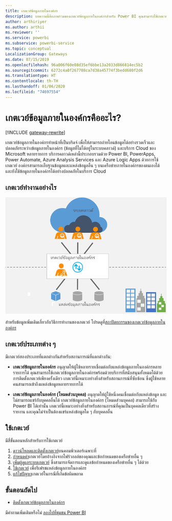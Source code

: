 ```yaml
---
title: เกตเวย์ข้อมูลภายในองค์กร
description: บทความนี้คือภาพรวมของเกตเวย์ข้อมูลภายในองค์กรสำหรับ Power BI คุณสามารถใช้เกตเวย์นี้เพื่อทำงานกับแหล่งข้อมูล DirectQuery คุณยังสามารถใช้เกตเวย์นี้เพื่อรีเฟรชชุดข้อมูลบนระบบคลาวด์กับข้อมูลภายในองค์กร
author: arthiriyer
ms.author: arthii
ms.reviewer: ''
ms.service: powerbi
ms.subservice: powerbi-service
ms.topic: conceptual
LocalizationGroup: Gateways
ms.date: 07/15/2019
ms.openlocfilehash: 96a006f60e08d35ef6bbe13a2033d866814ec5b2
ms.sourcegitcommit: 6272c4a0f267708ca7d38a45774f3bedd680f2d6
ms.translationtype: HT
ms.contentlocale: th-TH
ms.lasthandoff: 01/06/2020
ms.locfileid: "74697554"
---
```

# <a name="what-is-an-on-premises-data-gateway"></a>เกตเวย์ข้อมูลภายในองค์กรคืออะไร?

[!INCLUDE [gateway-rewrite](includes/gateway-rewrite.md)]

เกตเวย์ข้อมูลภายในองค์กรทำหน้าที่เป็นบริดจ์ เพื่อให้สามารถถ่ายโอนข้อมูลได้อย่างรวดเร็วและปลอดภัยระหว่างข้อมูลภายในองค์กร (ข้อมูลที่ไม่ได้อยู่ในระบบคลาวด์) และบริการ Cloud ของ Microsoft หลายรายการ บริการคลาวด์เหล่านี้ประกอบรวมด้วย Power BI, PowerApps, Power Automate, Azure Analysis Services และ Azure Logic Apps ด้วยการใช้เกตเวย์ องค์กรสามารถเก็บฐานข้อมูลและแหล่งข้อมูลอื่น ๆ บนเครือข่ายภายในองค์กรของตนเองได้ และยังใช้ข้อมูลภายในองค์กรได้อย่างปลอดภัยในบริการ Cloud

## <a name="how-the-gateway-works"></a>เกตเวย์ทำงานอย่างไร

![ภาพรวมของเกตเวย์](media/service-gateway-onprem/on-premises-data-gateway.png)

สำหรับข้อมูลเพิ่มเติมเกี่ยวกับวิธีการทำงานของเกตเวย์ โปรดดูที่[สถาปัตยกรรมของเกตเวย์ข้อมูลภายในองค์กร](/data-integration/gateway/service-gateway-onprem-indepth)

## <a name="types-of-gateways"></a>เกตเวย์ประเภทต่าง ๆ

มีเกตเวย์สองประเภทที่แตกต่างกันสำหรับสถานการณ์ที่แตกต่างกัน:

* **เกตเวย์ข้อมูลภายในองค์กร** อนุญาตให้ผู้ใช้หลายรายเชื่อมต่อกับแหล่งข้อมูลภายในองค์กรหลายรายการได้ คุณสามารถใช้เกตเวย์ข้อมูลภายในองค์กรพร้อมด้วยบริการที่สนับสนุนทั้งหมดได้ด้วยการติดตั้งเกตเวย์เพียงครั้งเดียว เกตเวย์นี้เหมาะอย่างยิ่งสำหรับสถานการณ์ที่ซับซ้อน ซึ่งผู้ใช้หลายคนสามารถเข้าถึงแหล่งข้อมูลหลายรายการได้

* **เกตเวย์ข้อมูลภายในองค์กร (โหมดส่วนบุคคล)** อนุญาตให้ผู้ใช้หนึ่งคนเชื่อมต่อกับแหล่งข้อมูล และไม่สามารถแชร์กับบุคคลอื่นได้ เกตเวย์ข้อมูลภายในองค์กร (โหมดส่วนบุคคล) สามารถใช้กับ Power BI ได้เท่านั้น เกตเวย์นี้เหมาะอย่างยิ่งสำหรับสถานการณ์ที่คุณเป็นบุคคลเดียวที่สร้างรายงาน และคุณไม่จำเป็นต้องแชร์แหล่งข้อมูลใด ๆ กับบุคคลอื่น

## <a name="use-a-gateway"></a>ใช้เกตเวย์

มีสี่ขั้นตอนหลักสำหรับการใช้เกตเวย์

1. [ดาวน์โหลดและติดตั้งเกตเวย์](/data-integration/gateway/service-gateway-install)บนคอมพิวเตอร์เฉพาะที่
1. [กำหนดค่า](/data-integration/gateway/service-gateway-app)เกตเวย์โดยอ้างอิงจากไฟร์วอลล์ของคุณและข้อกำหนดของเครือข่ายอื่น ๆ
1. [เพิ่มผู้ดูแลระบบเกตเวย์](/data-integration/gateway/service-gateway-manage) ซึ่งสามารถจัดการและดูแลข้อกำหนดของเครือข่ายอื่น ๆ ได้ด้วย
1. [ใช้เกตเวย์](service-gateway-sql-tutorial.md) เพื่อรีเฟรชแหล่งข้อมูลภายในองค์กร
1. [แก้ไขปัญหา](service-gateway-onprem-tshoot.md)เกตเวย์ในกรณีที่เกิดข้อผิดพลาด

## <a name="next-steps"></a>ขั้นตอนถัดไป

* [ติดตั้งเกตเวย์ข้อมูลภายในองค์กร](/data-integration/gateway/service-gateway-install)

มีคำถามเพิ่มเติมหรือไม่ [ลองไปที่ชุมชน Power BI](https://community.powerbi.com/)
